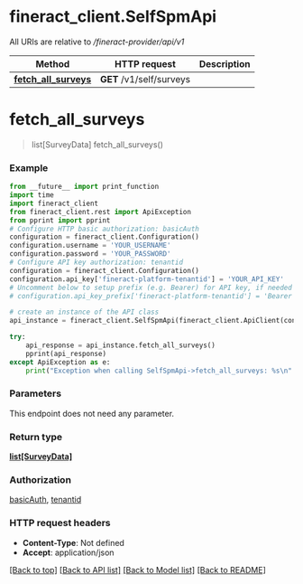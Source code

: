 # fineract_client.SelfSpmApi

All URIs are relative to */fineract-provider/api/v1*

Method | HTTP request | Description
------------- | ------------- | -------------
[**fetch_all_surveys**](SelfSpmApi.md#fetch_all_surveys) | **GET** /v1/self/surveys | 

# **fetch_all_surveys**
> list[SurveyData] fetch_all_surveys()



### Example
```python
from __future__ import print_function
import time
import fineract_client
from fineract_client.rest import ApiException
from pprint import pprint
# Configure HTTP basic authorization: basicAuth
configuration = fineract_client.Configuration()
configuration.username = 'YOUR_USERNAME'
configuration.password = 'YOUR_PASSWORD'
# Configure API key authorization: tenantid
configuration = fineract_client.Configuration()
configuration.api_key['fineract-platform-tenantid'] = 'YOUR_API_KEY'
# Uncomment below to setup prefix (e.g. Bearer) for API key, if needed
# configuration.api_key_prefix['fineract-platform-tenantid'] = 'Bearer'

# create an instance of the API class
api_instance = fineract_client.SelfSpmApi(fineract_client.ApiClient(configuration))

try:
    api_response = api_instance.fetch_all_surveys()
    pprint(api_response)
except ApiException as e:
    print("Exception when calling SelfSpmApi->fetch_all_surveys: %s\n" % e)
```

### Parameters
This endpoint does not need any parameter.

### Return type

[**list[SurveyData]**](SurveyData.md)

### Authorization

[basicAuth](../README.md#basicAuth), [tenantid](../README.md#tenantid)

### HTTP request headers

 - **Content-Type**: Not defined
 - **Accept**: application/json

[[Back to top]](#) [[Back to API list]](../README.md#documentation-for-api-endpoints) [[Back to Model list]](../README.md#documentation-for-models) [[Back to README]](../README.md)

